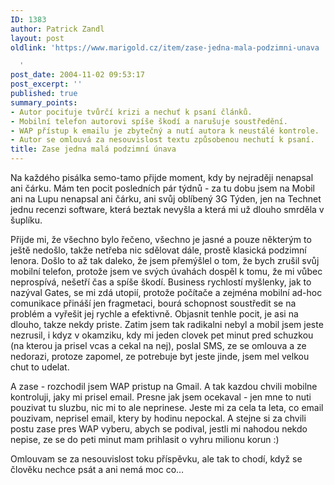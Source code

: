 ```yaml
---
ID: 1383
author: Patrick Zandl
layout: post
oldlink: 'https://www.marigold.cz/item/zase-jedna-mala-podzimni-unava

  '
post_date: 2004-11-02 09:53:17
post_excerpt: ''
published: true
summary_points:
- Autor pociťuje tvůrčí krizi a nechuť k psaní článků.
- Mobilní telefon autorovi spíše škodí a narušuje soustředění.
- WAP přístup k emailu je zbytečný a nutí autora k neustálé kontrole.
- Autor se omlouvá za nesouvislost textu způsobenou nechutí k psaní.
title: Zase jedna malá podzimní únava
---
```


<p>
Na každého pisálka semo-tamo přijde moment, kdy by nejraději nenapsal ani čárku. Mám ten pocit posledních pár týdnů - za tu dobu jsem na Mobil ani na Lupu nenapsal ani čárku, ani svůj oblíbený 3G Týden, jen na Technet jednu recenzi software, která beztak nevyšla a která mi už dlouho smrděla v šuplíku. </p>

<p>
Přijde mi, že všechno bylo řečeno, všechno je jasné a pouze některým to ještě nedošlo, takže netřeba nic sdělovat dále, prostě klasická podzimní lenora. Došlo to až tak daleko, že jsem přemýšlel o tom, že bych zrušil svůj mobilní telefon, protože jsem ve svých úvahách dospěl k tomu, že mi vůbec neprospívá, nešetří čas a spíše škodí. Business rychlostí myšlenky, jak to nazýval Gates, se mi zdá utopií, protože počítače a zejména mobilní ad-hoc comunikace přináší jen fragmetaci, bourá schopnost soustředit se na problém a vyřešit jej rychle a efektivně. Objasnit tenhle pocit, je asi na dlouho, takze nekdy priste. Zatim jsem tak radikalni nebyl a mobil jsem jeste nezrusil, i kdyz v okamziku, kdy mi jeden clovek pet minut pred schuzkou (na kterou ja prisel vcas a cekal na nej), poslal SMS, ze se omlouva a ze nedorazi, protoze zapomel, ze potrebuje byt jeste jinde, jsem mel velkou chut to udelat. </p>

<p>
A zase - rozchodil jsem WAP pristup na Gmail. A tak kazdou chvili mobilne kontroluji, jaky mi prisel email. Presne jak jsem ocekaval - jen mne to nuti pouzivat tu sluzbu, nic mi to ale neprinese. Jeste mi za cela ta leta, co email pouzivam, neprisel email, ktery by hodinu nepockal. A stejne si za chvili postu zase pres WAP vyberu, abych se podival, jestli mi nahodou nekdo nepise, ze se do peti minut mam prihlasit o vyhru milionu korun :)</p>

<p>
Omlouvam se za nesouvislost toku příspěvku, ale tak to chodí, když se člověku nechce psát a ani nemá moc co&#8230;
</p>